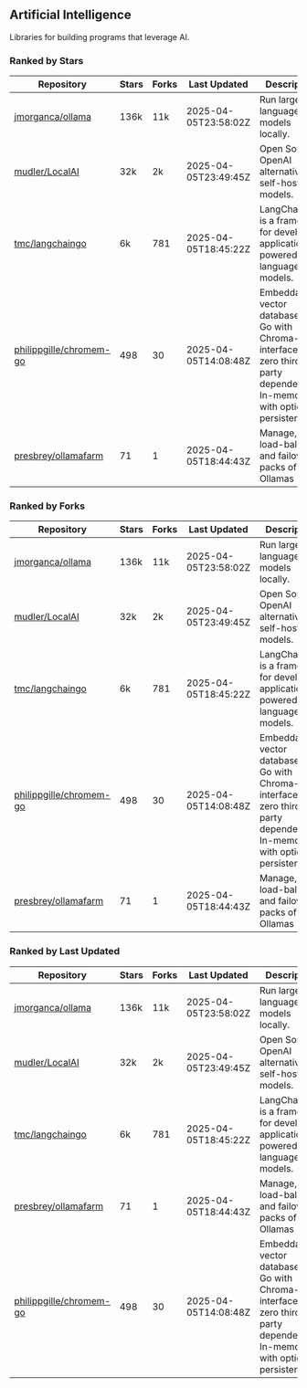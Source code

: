 ## Artificial Intelligence

Libraries for building programs that leverage AI.

### Ranked by Stars

| Repository | Stars | Forks | Last Updated | Description | 
|------------|-------|-------|--------------|-------------|
| [jmorganca/ollama](https://github.com/jmorganca/ollama) | 136k | 11k | 2025-04-05T23:58:02Z |  Run large language models locally. |
| [mudler/LocalAI](https://github.com/mudler/LocalAI) | 32k | 2k | 2025-04-05T23:49:45Z |  Open Source OpenAI alternative, self-host AI models. |
| [tmc/langchaingo](https://github.com/tmc/langchaingo) | 6k | 781 | 2025-04-05T18:45:22Z |  LangChainGo is a framework for developing applications powered by language models. |
| [philippgille/chromem-go](https://github.com/philippgille/chromem-go) | 498 | 30 | 2025-04-05T14:08:48Z |  Embeddable vector database for Go with Chroma-like interface and zero third-party dependencies. In-memory with optional persistence. |
| [presbrey/ollamafarm](https://github.com/presbrey/ollamafarm) | 71 | 1 | 2025-04-05T18:44:43Z |  Manage, load-balance, and failover packs of Ollamas |

### Ranked by Forks

| Repository | Stars | Forks | Last Updated | Description | 
|------------|-------|-------|--------------|-------------|
| [jmorganca/ollama](https://github.com/jmorganca/ollama) | 136k | 11k | 2025-04-05T23:58:02Z |  Run large language models locally. |
| [mudler/LocalAI](https://github.com/mudler/LocalAI) | 32k | 2k | 2025-04-05T23:49:45Z |  Open Source OpenAI alternative, self-host AI models. |
| [tmc/langchaingo](https://github.com/tmc/langchaingo) | 6k | 781 | 2025-04-05T18:45:22Z |  LangChainGo is a framework for developing applications powered by language models. |
| [philippgille/chromem-go](https://github.com/philippgille/chromem-go) | 498 | 30 | 2025-04-05T14:08:48Z |  Embeddable vector database for Go with Chroma-like interface and zero third-party dependencies. In-memory with optional persistence. |
| [presbrey/ollamafarm](https://github.com/presbrey/ollamafarm) | 71 | 1 | 2025-04-05T18:44:43Z |  Manage, load-balance, and failover packs of Ollamas |

### Ranked by Last Updated

| Repository | Stars | Forks | Last Updated | Description | 
|------------|-------|-------|--------------|-------------|
| [jmorganca/ollama](https://github.com/jmorganca/ollama) | 136k | 11k | 2025-04-05T23:58:02Z |  Run large language models locally. |
| [mudler/LocalAI](https://github.com/mudler/LocalAI) | 32k | 2k | 2025-04-05T23:49:45Z |  Open Source OpenAI alternative, self-host AI models. |
| [tmc/langchaingo](https://github.com/tmc/langchaingo) | 6k | 781 | 2025-04-05T18:45:22Z |  LangChainGo is a framework for developing applications powered by language models. |
| [presbrey/ollamafarm](https://github.com/presbrey/ollamafarm) | 71 | 1 | 2025-04-05T18:44:43Z |  Manage, load-balance, and failover packs of Ollamas |
| [philippgille/chromem-go](https://github.com/philippgille/chromem-go) | 498 | 30 | 2025-04-05T14:08:48Z |  Embeddable vector database for Go with Chroma-like interface and zero third-party dependencies. In-memory with optional persistence. |

